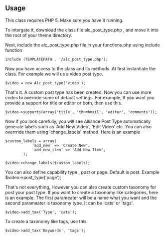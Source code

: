 ## Usage

This class requires PHP 5. Make sure you have it running.

To intergate it, download the class file alc_post_type.php , and move it into the root of your theme directory. 

Next, include the alc_post_type.php file in your functions.php using include function

    include (TEMPLATEPATH . '/alc_post_type.php');

Now you have access to the class and its methods. At first instantiate the class.
For example we will us a video post type.

    $video = new Alc_post_type('video');

That's it. A custom post type has been created. Now you can use more codes to override some of default settings. For example, If you want you provide a support for title or editor or both, then use this.

  <pre><code>$video->supports(array('title', 'thumbnail', 'editor', 'comments'));</code></pre>
	
Now if you look carefully, you will see Alliance Post Type automatically generate labels such as 'Add New Video', 'Edit Video' etc. You can also overrride them using 'change_labels' method. Here is an example

<pre><code>$custom_labels = array(
			'add_new' => 'Create New',
			'add_new_item' => 'Add New Item',
		);

$video->change_labels($custom_labels);</code></pre>


You can also define capability type , post or page. Default is post. Example
$video->post_type('page');

That's not everything, However you can also create custom taxonomy for post your post type. If you want to create a taxonomy like categories, here is an example. The first parameater will be a name what you want and the second parameater is taxonomy type. It can be 'cats' or 'tags'. 

<pre><code>$video->add_tax('Type', 'cats');</code></pre>

To create a taxonomy like tags, use this

  <pre><code>$video->add_tax('Keywords', 'tags');</code></pre>

